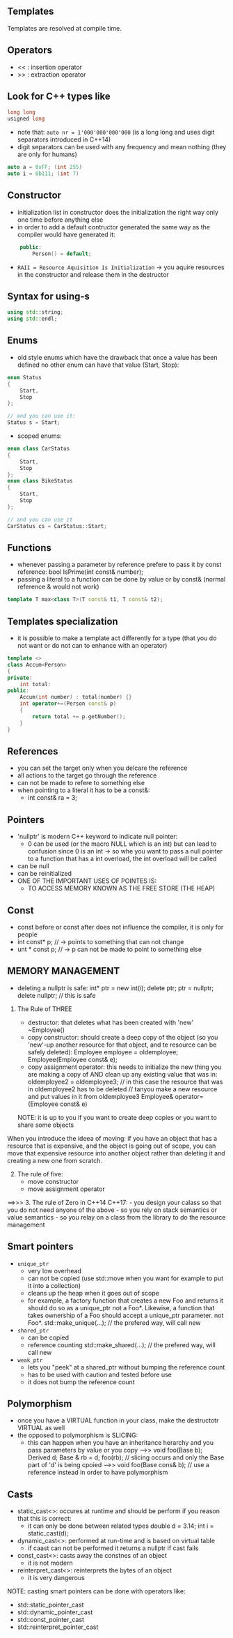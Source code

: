 ## Templates

Templates are resolved at compile time.

## Operators
- << : insertion operator
- \>> : extraction operator

## Look for C++ types like
```c++
long long
usigned long
```
- note that: `auto nr = 1'000'000'000'000` (is a long long and uses digit separators introduced in C++14)
- digit separators can be used with any frequency and mean nothing (they are only for humans)
```c++
auto a = 0xFF; (int 255)
auto i = 0b111; (int 7)
```

## Constructor
- initialization list in constructor does the initialization the right way only one time before anything else
- in order to add a default contructor generated the same way as the compiler would have generated it:
```c++
	public:
		Person() = default;
```		
- `RAII = Resource Aquisition Is Initialization` -> you aquire resources in the constructor and release them in the destructor

## Syntax for using-s
```c++
using std::string;
using std::endl;
```

## Enums
- old style enums which have the drawback that once a value has been defined no other enum can have that value (Start, Stop):
```c++
enum Status
{
	Start,
	Stop
};

// and you can use it:
Status s = Start;
```

- scoped enums:
```c++
enum class CarStatus
{
	Start,
	Stop
};
enum class BikeStatus
{
	Start,
	Stop
};

// and you can use it
CarStatus cs = CarStatus::Start;
```

## Functions
- whenever passing a parameter by reference prefere to pass it by const reference:
	bool IsPrime(int const& number);
- passing a literal to a function can be done by value or by const& (normal reference & would not work)
```c++
template T max<class T>(T const& t1, T const& t2);
```

## Templates specialization
- it is possible to make a template act differently for a type (that you do not want or do not can to enhance with an operator)
```c++
template <>
class Accum<Person>
{
private:
	int total:
public:
	Accum(int number) : total(number) {}
	int operator+=(Person const& p)
	{
		return total += p.getNumber();
	}
}
```

## References
- you can set the target only when you delcare the reference
- all actions to the target go through the reference
- can not be made to refere to something else
- when pointing to a literal it has to be a const&:
	- int const& ra = 3;

## Pointers
- 'nullptr' is modern C++ keyword to indicate null pointer:
	- 0 can be used (or the macro NULL which is an int) but can lead to confusion since 0 is an int -> so whe you want to pass a null pointer to a function that has a int overload, the int overload will be called
- can be null
- can be reinitialized
- ONE OF THE IMPORTANT USES OF POINTES IS:
	- TO ACCESS MEMORY KNOWN AS THE FREE STORE (THE HEAP)


## Const
- const before or const after does not influence the compiler, it is only for people
- int const* p; // -> points to something that can not change
- unt * const p; // -> p can not be made to point to something else


## MEMORY MANAGEMENT
- deleting a nullptr is safe:
	int* ptr = new int(i);
	delete ptr;
	ptr = nullptr;
	delete nullptr; // this is safe
	
	
1. The Rule of THREE
	- destructor: that deletes what has been created with 'new'
		~Employee()
	- copy constructor: should create a deep copy of the object (so you 'new'-up another resource for that object, and te resource can be safely deleted):
		Employee employee = oldemployee;
		Employee(Employee const& e);
	- copy assignment operator: this needs to initialize the new thing you are making a copy of AND clean up any existing value that was in:
		oldemployee2 = oldemployee3;
		// in this case the resource that was in oldemployee2 has to be deleted
		// tanyou make a new resource and put values in it from oldemployee3
		Employee& operator=(Employee const& e)
	
	NOTE: it is up to you if you want to create deep copies or you want to share some objects
	
	
When you introduce the ideea of moving: if you have an object that has a resource that is expensive, and the object is going out of scope, you can move that expensive resource into another object rather than deleting it and creating a new one from scratch.

2. The rule of five:
	- move constructor
	- move assignment operator
	
==>>> 3. The rule of Zero in C++14 C++17:
	- you design your calass so that you do not need anyone of the above
	- so you rely on stack semantics or value semantics
		- so you relay on a class from the library to do the resource management 
	
	
## Smart pointers
- `unique_ptr`
	- very low overhead
	- can not be copied (use std::move when you want for example to put it into a collection)
	- cleans up the heap when it goes out of scope
	- for example, a factory function that creates a new Foo and returns it should do so as a unique_ptr<Foo> not a Foo*. Likewise, a function that takes ownership of a Foo should accept a unique_ptr<Foo> parameter. not Foo*.
	std::make_unique(...); // the prefered way, will call new
- `shared_ptr`
	- can be copied
	- reference counting
	std::make_shared(...); // the prefered way, will call new
- `weak_ptr`
	- lets you "peek" at a shared_ptr without bumping the reference count
	- has to be used with caution and tested before use
	- it does not bump the reference count


## Polymorphism
- once you have a VIRTUAL function in your class, make the destructotr VIRTUAL as well
- the opposed to polymorphism is SLICING:
	- this can happen when you have an inheritance herarchy and you pass parameters by value or you copy
	-->> void foo(Base b);
		 Derived d;
		 Base & rb = d;
		 foo(rb); // slicing occurs and only the Base part of 'd' is being cpoied
	-->> void foo(Base cons& b); // use a reference instead in order to have polymorphism
	

## Casts
- static_cast<>: occures at runtime and should be perform if you reason that this is correct:
	- it can only be done between related types
	double d = 3.14;
	int i = static_cast<int>(d);
- dynamic_cast<>: performed at run-time and is based on virtual table
	- if caast can not be performed it returns a nullptr if cast fails
- const_cast<>: casts away the constnes of an object
	- it is not modern
- reinterpret_cast<>: reinterprets the bytes of an object
	- it is very dangerous
	
NOTE: casting smart pointers can be done with operators like:
- std::static_pointer_cast
- std::dynamic_pointer_cast
- std::const_pointer_cast
- std::reinterpret_pointer_cast	

